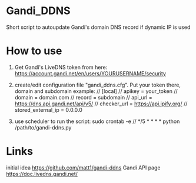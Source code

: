 # Gandi_DDNS
Short script to autoupdate Gandi's domain DNS record if dynamic IP is used

# How to use
1. Get Gandi's LiveDNS token from here:
https://account.gandi.net/en/users/YOURUSERNAME/security
2. create/edit configuration file "gandi_ddns.cfg". Put your token there, domain and subdomain
  example:
// [local]
// apikey = your_token
// domain = domain.com
// record = subdomain
// api_url = https://dns.api.gandi.net/api/v5/
// checker_url = https://api.ipify.org/
// stored_external_ip = 0.0.0.0
  
3. use scheduler to run the script:
  sudo crontab -e
//  */5 * * * * python /path/to/gandi-ddns.py
  
 # Links
 initial idea https://github.com/matt1/gandi-ddns
 Gandi API page https://doc.livedns.gandi.net/
